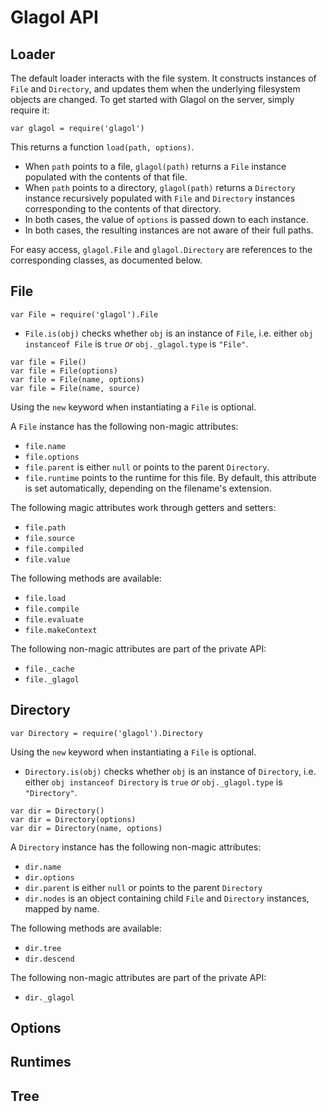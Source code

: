 # Glagol API

## Loader

The default loader interacts with the file system. It constructs instances of
`File` and `Directory`, and updates them when the underlying filesystem objects
are changed. To get started with Glagol on the server, simply require it:

```
var glagol = require('glagol')
```

This returns a function `load(path, options)`.

* When `path` points to a file, `glagol(path)` returns a `File` instance
  populated with the contents of that file.
* When `path` points to a directory, `glagol(path)` returns a `Directory`
  instance recursively populated with `File` and `Directory` instances
  corresponding to the contents of that directory.
* In both cases, the value of `options` is passed down to each instance.
* In both cases, the resulting instances are not aware of their full paths.

For easy access, `glagol.File` and `glagol.Directory` are references to the
corresponding classes, as documented below.

## File

```
var File = require('glagol').File
```

* `File.is(obj)` checks whether `obj` is an instance of `File`, i.e.
  either `obj instanceof File` is `true` *or* `obj._glagol.type` is `"File"`.

```
var file = File()
var file = File(options)
var file = File(name, options)
var file = File(name, source)
```

Using the `new` keyword when instantiating a `File` is optional.

A `File` instance has the following non-magic attributes:

* `file.name`
* `file.options`
* `file.parent` is either `null` or points to the parent `Directory`.
* `file.runtime` points to the runtime for this file. By default, this
  attribute is set automatically, depending on the filename's extension.

The following magic attributes work through getters and setters:
* `file.path`
* `file.source`
* `file.compiled`
* `file.value`

The following methods are available:
* `file.load`
* `file.compile`
* `file.evaluate`
* `file.makeContext`

The following non-magic attributes are part of the private API:
* `file._cache`
* `file._glagol`

## Directory

```
var Directory = require('glagol').Directory
```

Using the `new` keyword when instantiating a `File` is optional.

* `Directory.is(obj)` checks whether `obj` is an instance of `Directory`, i.e.
  either `obj instanceof Directory` is `true` *or* `obj._glagol.type` is
  `"Directory"`.

```
var dir = Directory()
var dir = Directory(options)
var dir = Directory(name, options)
```

A `Directory` instance has the following non-magic attributes:
* `dir.name`
* `dir.options`
* `dir.parent` is either `null` or points to the parent `Directory`
* `dir.nodes` is an object containing child `File` and `Directory` instances,
  mapped by name.

The following methods are available:
* `dir.tree`
* `dir.descend`

The following non-magic attributes are part of the private API:
* `dir._glagol`

## Options

## Runtimes

## Tree
